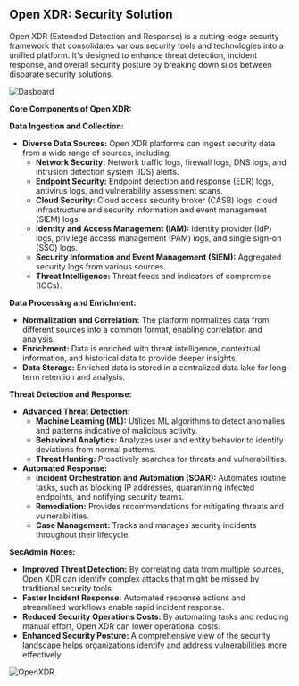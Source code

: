 ## Open XDR:  Security Solution

Open XDR (Extended Detection and Response) is a cutting-edge security framework that consolidates various security tools and technologies into a unified platform. It's designed to enhance threat detection, incident response, and overall security posture by breaking down silos between disparate security solutions.

![Dasboard](https://github.com/user-attachments/assets/b6cec39e-27c7-426e-8827-ceb51bd99dc0)

**Core Components of Open XDR:**

 **Data Ingestion and Collection:**
   * **Diverse Data Sources:** Open XDR platforms can ingest security data from a wide range of sources, including:
     - **Network Security:** Network traffic logs, firewall logs, DNS logs, and intrusion detection system (IDS) alerts.
     - **Endpoint Security:** Endpoint detection and response (EDR) logs, antivirus logs, and vulnerability assessment scans.
     - **Cloud Security:** Cloud access security broker (CASB) logs, cloud infrastructure and security information and event management (SIEM) logs.
     - **Identity and Access Management (IAM):** Identity provider (IdP) logs, privilege access management (PAM) logs, and single sign-on (SSO) logs.
     - **Security Information and Event Management (SIEM):** Aggregated security logs from various sources.
     - **Threat Intelligence:** Threat feeds and indicators of compromise (IOCs).

 **Data Processing and Enrichment:**
   * **Normalization and Correlation:** The platform normalizes data from different sources into a common format, enabling correlation and analysis.
   * **Enrichment:** Data is enriched with threat intelligence, contextual information, and historical data to provide deeper insights.
   * **Data Storage:** Enriched data is stored in a centralized data lake for long-term retention and analysis.

 **Threat Detection and Response:**
   * **Advanced Threat Detection:**
     - **Machine Learning (ML):** Utilizes ML algorithms to detect anomalies and patterns indicative of malicious activity.
     - **Behavioral Analytics:** Analyzes user and entity behavior to identify deviations from normal patterns.
     - **Threat Hunting:** Proactively searches for threats and vulnerabilities.
   * **Automated Response:**
     - **Incident Orchestration and Automation (SOAR):** Automates routine tasks, such as blocking IP addresses, quarantining infected endpoints, and notifying security teams.
     - **Remediation:** Provides recommendations for mitigating threats and vulnerabilities.
     - **Case Management:** Tracks and manages security incidents throughout their lifecycle.

**SecAdmin Notes:**

* **Improved Threat Detection:** By correlating data from multiple sources, Open XDR can identify complex attacks that might be missed by traditional security tools.
* **Faster Incident Response:** Automated response actions and streamlined workflows enable rapid incident response.
* **Reduced Security Operations Costs:** By automating tasks and reducing manual effort, Open XDR can lower operational costs.
* **Enhanced Security Posture:** A comprehensive view of the security landscape helps organizations identify and address vulnerabilities more effectively.

![OpenXDR](https://github.com/user-attachments/assets/d385c381-9049-4e0f-ad6a-d303063e82d6)

